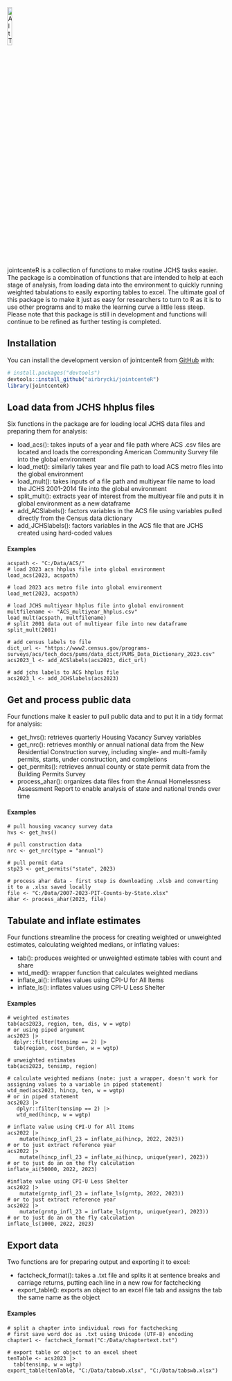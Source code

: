 <img src="https://github.com/user-attachments/assets/d132a96f-996a-4155-8db6-83a0d6e425b7" alt="Alt Text" style="width:15%; height:auto; align-items: center;">

jointcenteR is a collection of functions to make routine JCHS tasks easier. The package is a combination of functions that are intended to help at each stage of analysis,
from loading data into the environment to quickly running weighted tabulations to easily exporting tables to excel. The ultimate goal of this package is to make it just as
easy for researchers to turn to R as it is to use other programs and to make the learning curve a little less steep. Please note that this package is still in development
and functions will continue to be refined as further testing is completed.




## Installation

You can install the development version of jointcenteR from [GitHub](https://github.com/) with:

``` r
# install.packages("devtools")
devtools::install_github("airbrycki/jointcenteR")
library(jointcenteR)
```

## Load data from JCHS hhplus files

Six functions in the package are for loading local JCHS data files and preparing them for analysis:
* load_acs(): takes inputs of a year and file path where ACS .csv files are located and loads the corresponding American Community Survey file into the global environment
* load_met(): similarly takes year and file path to load ACS metro files into the global environment
* load_mult(): takes inputs of a file path and multiyear file name to load the JCHS 2001-2014 file into the global environment
* split_mult(): extracts year of interest from the multiyear file and puts it in global environment as a new dataframe
* add_ACSlabels(): factors variables in the ACS file using variables pulled directly from the Census data dictionary
* add_JCHSlabels(): factors variables in the ACS file that are JCHS created using hard-coded values

#### Examples
```{r example}
acspath <- "C:/Data/ACS/"
# load 2023 acs hhplus file into global environment
load_acs(2023, acspath)

# load 2023 acs metro file into global environment
load_met(2023, acspath)

# load JCHS multiyear hhplus file into global environment
multfilename <- "ACS_multiyear_hhplus.csv"
load_mult(acspath, multfilename)
# split 2001 data out of multiyear file into new dataframe
split_mult(2001)

# add census labels to file
dict_url <- "https://www2.census.gov/programs-surveys/acs/tech_docs/pums/data_dict/PUMS_Data_Dictionary_2023.csv"
acs2023_l <- add_ACSlabels(acs2023, dict_url)

# add jchs labels to ACS hhplus file
acs2023_l <- add_JCHSlabels(acs2023)
```
## Get and process public data

Four functions make it easier to pull public data and to put it in a tidy format for analysis:
* get_hvs(): retrieves quarterly Housing Vacancy Survey variables
* get_nrc(): retrieves monthly or annual national data from the New Residential Construction survey, including single- and multi-family permits,
  starts, under construction, and completions
* get_permits(): retrieves annual county or state permit data from the Building Permits Survey
* process_ahar(): organizes data files from the Annual Homelessness Assessment Report to enable analysis of state and national trends over time

#### Examples
```{r example2}
# pull housing vacancy survey data
hvs <- get_hvs()

# pull construction data
nrc <- get_nrc(type = "annual")

# pull permit data
stp23 <- get_permits("state", 2023)

# process ahar data - first step is downloading .xlsb and converting it to a .xlsx saved locally
file <- "C:/Data/2007-2023-PIT-Counts-by-State.xlsx"
ahar <- process_ahar(2023, file)
```

## Tabulate and inflate estimates

Four functions streamline the process for creating weighted or unweighted estimates, calculating weighted medians, or inflating values:
* tab(): produces weighted or unweighted estimate tables with count and share
* wtd_med(): wrapper function that calculates weighted medians
* inflate_ai(): inflates values using CPI-U for All Items
* inflate_ls(): inflates values using CPI-U Less Shelter

#### Examples
```{r example3}
# weighted estimates
tab(acs2023, region, ten, dis, w = wgtp)
# or using piped argument
acs2023 |>
  dplyr::filter(tensimp == 2) |>
  tab(region, cost_burden, w = wgtp)

# unweighted estimates
tab(acs2023, tensimp, region)

# calculate weighted medians (note: just a wrapper, doesn't work for assigning values to a variable in piped statement)
wtd_med(acs2023, hincp, ten, w = wgtp)
# or in piped statement
acs2023 |>
   dplyr::filter(tensimp == 2) |>
   wtd_med(hincp, w = wgtp)

# inflate value using CPI-U for All Items
acs2022 |>
    mutate(hincp_infl_23 = inflate_ai(hincp, 2022, 2023))
# or to just extract reference year
acs2022 |>
    mutate(hincp_infl_23 = inflate_ai(hincp, unique(year), 2023))
# or to just do an on the fly calculation
inflate_ai(50000, 2022, 2023)

#inflate value using CPI-U Less Shelter
acs2022 |>
    mutate(grntp_infl_23 = inflate_ls(grntp, 2022, 2023))
# or to just extract reference year
acs2022 |>
    mutate(grntp_infl_23 = inflate_ls(grntp, unique(year), 2023))
# or to just do an on the fly calculation
inflate_ls(1000, 2022, 2023)
```

## Export data

Two functions are for preparing output and exporting it to excel:
* factcheck_format(): takes a .txt file and splits it at sentence breaks and carriage returns, putting each line in a new row for factchecking
* export_table(): exports an object to an excel file tab and assigns the tab the same name as the object

#### Examples
```{rexample4}
# split a chapter into individual rows for factchecking
# first save word doc as .txt using Unicode (UTF-8) encoding
chapter1 <- factcheck_format("C:/Data/chaptertext.txt")

# export table or object to an excel sheet
tenTable <- acs2023 |>
  tab(tensimp, w = wgtp)
export_table(tenTable, "C:/Data/tabswb.xlsx", "C:/Data/tabswb.xlsx")
```
